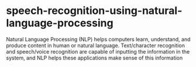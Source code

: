 # speech-recognition-using-natural-language-processing
Natural Language Processing (NLP) helps computers learn, understand, and produce content in human or natural language. Text/character recognition and speech/voice recognition are capable of inputting the information in the system, and NLP helps these applications make sense of this information
